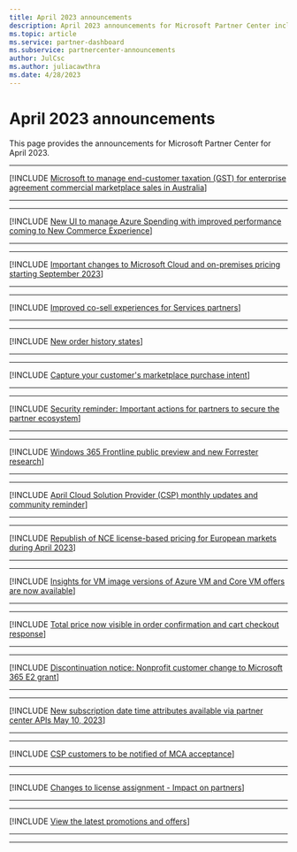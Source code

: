 ```yaml
---
title: April 2023 announcements
description: April 2023 announcements for Microsoft Partner Center including new capabilities, promotions, offers, markets, or changes to existing offers.
ms.topic: article
ms.service: partner-dashboard
ms.subservice: partnercenter-announcements
author: JulCsc
ms.author: juliacawthra
ms.date: 4/28/2023
---
```


# April 2023 announcements

This page provides the announcements for Microsoft Partner Center for April 2023.

____
<a name="17"></a>
[!INCLUDE [Microsoft to manage end-customer taxation (GST) for enterprise agreement commercial marketplace sales in Australia](includes/april-2023/microsoft-to-manage-end-customer-taxation.md)]

____
____
<a name="16"></a>
[!INCLUDE [New UI to manage Azure Spending with improved performance coming to New Commerce Experience](includes/april-2023/azure-spending-ui.md)]

____
____
<a name="15"></a>
[!INCLUDE [Important changes to Microsoft Cloud and on-premises pricing starting September 2023](includes/april-2023/on-prem-pricing.md)]

____
____

<a name="14"></a>
[!INCLUDE [Improved co-sell experiences for Services partners](includes/april-2023/co-sell-identify-leads.md)]

____
____


<a name="13"></a>
[!INCLUDE [New order history states](includes/april-2023/order-history-states.md)]

____
____

<a name="12"></a>
[!INCLUDE [Capture your customer's marketplace purchase intent](includes/april-2023/co-sell-opportunity-customer-marketplace-purchase-intent.md)]

____
____

<a name="11"></a>
[!INCLUDE [Security reminder: Important actions for partners to secure the partner ecosystem](includes/april-2023/security-reminder-partner-ecosystem.md)]


____
____

<a name="10"></a>
[!INCLUDE [Windows 365 Frontline public preview and new Forrester research](includes/april-2023/windows-365-frontline-forrester.md)]


____
____

<a name="9"></a>
[!INCLUDE [April Cloud Solution Provider (CSP) monthly updates and community reminder](includes/april-2023/csp-monthly-reminder.md)]


____
____

<a name="8"></a>
[!INCLUDE [Republish of NCE license-based pricing for European markets during April 2023](includes/april-2023/republish-nce-license-based-pricing.md)]


____
____

<a name="7"></a>
[!INCLUDE [Insights for VM image versions of Azure VM and Core VM offers are now available](includes/april-2023/vm-image-version.md)]


____
____

<a name="6"></a>
[!INCLUDE [Total price now visible in order confirmation and cart checkout response](includes/april-2023/total-price-now-visible.md)]


____
____

<a name="5"></a>
[!INCLUDE [Discontinuation notice: Nonprofit customer change to Microsoft 365 E2 grant](includes/april-2023/discontinuation-of-grant.md)]


____
____

<a name="4"></a>
[!INCLUDE [New subscription date time attributes available via partner center APIs May 10, 2023](includes/april-2023/subscription-enddatetime.md)]


____
____

<a name="3"></a>
[!INCLUDE [CSP customers to be notified of MCA acceptance](includes/april-2023/mca-acceptance.md)]


____
____

<a name="2"></a>
[!INCLUDE [Changes to license assignment - Impact on partners](includes/april-2023/change-license-agreement.md)]


____
____

<a name="1"></a>
[!INCLUDE [View the latest promotions and offers](includes/april-2023/latest-promos-offers.md)]


____
____
